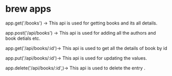 # brew apps


app.get('/books') -> This api is used for getting books and its all details.


app.post('/api/books') -> This api is used for adding all the authors and book detials etc.


app.get('/api/books/:id')-> This api is used to get all the details  of book by id 

app.put('/api/books/:id')-> This api is used for updating the values.  


app.delete('/api/books/:id',)-> This api is used to delete the entry .
